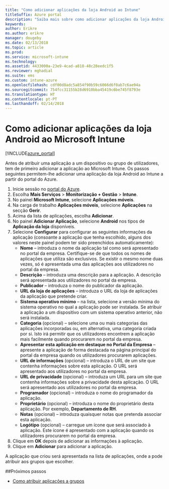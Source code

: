 ```yaml
---
title: "Como adicionar aplicações da loja Android ao Intune"
titleSuffix: Azure portal
description: "Saiba mais sobre como adicionar aplicações da loja Android ao Intune.\""
keywords: 
author: Erikre
ms.author: erikre
manager: dougeby
ms.date: 02/13/2018
ms.topic: article
ms.prod: 
ms.service: microsoft-intune
ms.technology: 
ms.assetid: 4433000a-23e9-4cad-a818-48c28eedc1f5
ms.reviewer: mghadial
ms.suite: ems
ms.custom: intune-azure
ms.openlocfilehash: cdf00d8adc5a854f90b59c6066d6f0ab7c6ae94a
ms.sourcegitcommit: 754fcc31155b28d6910bba45419c6be745f8793e
ms.translationtype: HT
ms.contentlocale: pt-PT
ms.lasthandoff: 02/14/2018
---
```

# <a name="how-to-add-android-store-apps-to-microsoft-intune"></a>Como adicionar aplicações da loja Android ao Microsoft Intune

[!INCLUDE[azure_portal](./includes/azure_portal.md)]

Antes de atribuir uma aplicação a um dispositivo ou grupo de utilizadores, tem de primeiro adicionar a aplicação ao Microsoft Intune. Os passos seguintes permitem-lhe adicionar uma aplicação da loja Android ao Intune a partir do portal do Azure.

1. Inicie sessão no [portal do Azure](https://portal.azure.com).
2. Escolha **Mais Serviços** > **Monitorização + Gestão** > **Intune**.
3. No painel **Microsoft Intune**, selecione **Aplicações móveis**.
4. Na carga de trabalho **Aplicações móveis**, selecione **Aplicações** na secção **Gerir**.
5. Acima da lista de aplicações, escolha **Adicionar**.
6. No painel **Adicionar Aplicação**, selecione **Android** nos tipos de **Aplicação da loja** disponíveis.
7. Selecione **Configurar** para configurar as seguintes informações da aplicação (consoante a aplicação que tenha escolhido, alguns dos valores neste painel podem ter sido preenchidos automaticamente):
    - **Nome** – introduza o nome da aplicação tal como será apresentado no portal da empresa. Certifique-se de que todos os nomes de aplicações que utiliza são exclusivos. Se existir o mesmo nome duas vezes, só é apresentada uma das aplicações aos utilizadores no portal da empresa.
    - **Descrição** – introduza uma descrição para a aplicação. A descrição será apresentada aos utilizadores no portal da empresa.
    - **Publicador** – introduza o nome do publicador da aplicação.
    - **URL da loja de aplicações** – introduza o URL da loja de aplicações da aplicação que pretende criar.
    - **Sistema operativo mínimo** – na lista, selecione a versão mínima do sistema operativo no qual a aplicação pode ser instalada. Se atribuir a aplicação a um dispositivo com um sistema operativo anterior, não será instalada.
    - **Categoria** (opcional) – selecione uma ou mais categorias das aplicações incorporadas ou, em alternativa, uma categoria criada por si. Isto irá permitir que os utilizadores encontrem a aplicação mais facilmente quando procurarem no portal da empresa.
    - **Apresentar esta aplicação em destaque no Portal da Empresa** – apresente a aplicação de forma destacada na página principal do portal da empresa quando os utilizadores procurarem aplicações.
    - **URL de informações** (opcional) – introduza o URL de um site que contenha informações sobre esta aplicação. O URL será apresentado aos utilizadores no portal da empresa.
    - **URL de privacidade** (opcional) – introduza um URL para um site que contenha informações sobre a privacidade desta aplicação. O URL será apresentado aos utilizadores no portal da empresa.
    - **Programador** (opcional) – introduza o nome do programador da aplicação.
    - **Proprietário** (opcional) – introduza o nome do proprietário desta aplicação. Por exemplo, **Departamento de RH**.
    - **Notas** (opcional) – introduza quaisquer notas que pretenda associar esta aplicação.
    - **Logótipo** (opcional) – carregue um ícone que será associado à aplicação. Este ícone é apresentado com a aplicação quando os utilizadores procurarem no portal da empresa.
8. Clique em **OK** depois de adicionar as informações à aplicação.
9. Clique em **Adicionar** para adicionar a aplicação.

A aplicação que criou será apresentada na lista de aplicações, onde a pode atribuir aos grupos que escolher. 

##<a name="next-steps"></a>Próximos passos

- [Como atribuir aplicações a grupos](apps-deploy.md)